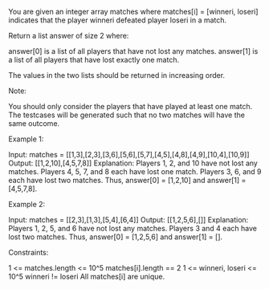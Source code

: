You are given an integer array matches where matches[i] = [winneri, loseri]
indicates that the player winneri defeated player loseri in a match.

Return a list answer of size 2 where:


answer[0] is a list of all players that have not lost any matches.
answer[1] is a list of all players that have lost exactly one match.


The values in the two lists should be returned in increasing order.

Note:


You should only consider the players that have played at least one match.
The testcases will be generated such that no two matches will have the same
outcome.



Example 1:


Input: matches =
[[1,3],[2,3],[3,6],[5,6],[5,7],[4,5],[4,8],[4,9],[10,4],[10,9]]
Output: [[1,2,10],[4,5,7,8]]
Explanation:
Players 1, 2, and 10 have not lost any matches.
Players 4, 5, 7, and 8 each have lost one match.
Players 3, 6, and 9 each have lost two matches.
Thus, answer[0] = [1,2,10] and answer[1] = [4,5,7,8].


Example 2:


Input: matches = [[2,3],[1,3],[5,4],[6,4]]
Output: [[1,2,5,6],[]]
Explanation:
Players 1, 2, 5, and 6 have not lost any matches.
Players 3 and 4 each have lost two matches.
Thus, answer[0] = [1,2,5,6] and answer[1] = [].



Constraints:


1 <= matches.length <= 10^5
matches[i].length == 2
1 <= winneri, loseri <= 10^5
winneri != loseri
All matches[i] are unique.




